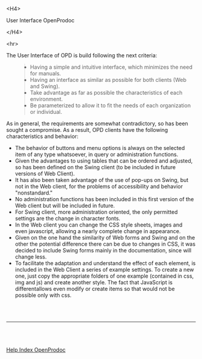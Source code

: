 

&lt;H4&gt;

User Interface OpenProdoc

&lt;/H4&gt;




&lt;hr&gt;


<p>The User Interface of OPD is build following the next criteria:</p>
<ul>
<blockquote><li>Having a simple and intuitive interface, which minimizes the need for manuals.</li>
<li>Having an interface as similar as possible for both clients (Web and Swing).</li>
<li>Take advantage as far as possible the characteristics of each environment.</li>
<li>Be parameterized to allow it to fit the needs of each organization or individual.</li>
</ul>
<p>As in general, the requirements are somewhat contradictory, so has been sought a compromise. As a result, OPD clients have the following characteristics and behavior:</p>
<ul>
<li>The behavior of buttons and menu options is always on the selected item of any type whatsoever, in query or administration functions.</li>
<li>Given the advantages to using tables that can be ordered and adjusted, so has been defined on the Swing client (to be included in future versions of Web Client).</li>
<li>It has also been taken advantage of the use of pop-ups on Swing, but not in the Web client, for the problems of accessibility and behavior "nonstandard."</li>
<li>No administration functions has been included in this first version of the Web client but will be included in future.</li>
<li>For Swing client, more administration oriented, the only permitted settings are the change in character fonts.</li>
<li>In the Web client you can change the CSS style sheets, images and even javascript, allowing a nearly complete change in appearance.</li>
<li>Given on the one hand the similarity of Web forms and Swing and on the other the potential difference there can be due to changes in CSS, it was decided to include Swing forms mainly in the documentation, since will change less.</li>
<li>To facilitate the adaptation and understand the effect of each element, is included in the Web Client a series of example settings. To create a new one, just copy the appropriate folders of one example (contained in css, img and js) and create another style. The fact that JavaScript is differentallows even modify or create items so that would not be possible only with css.</li>
</ul>
<br>
<br>
<hr><br>
<br>
<br>
<a href='EN_HelpIndex.md'>Help Index OpenProdoc</a>